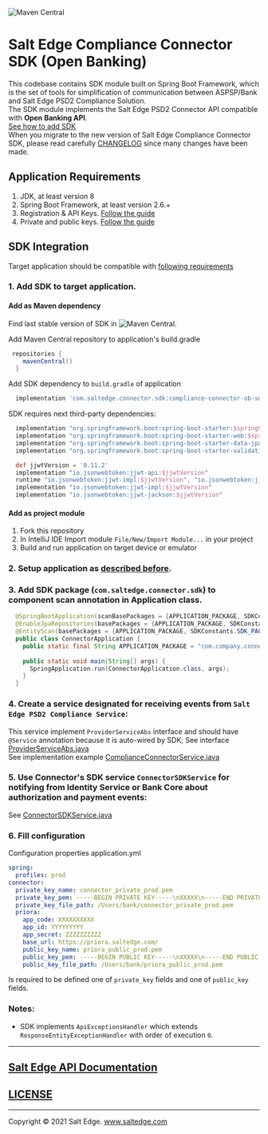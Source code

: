 ![Maven Central](https://img.shields.io/maven-central/v/com.saltedge.connector.sdk/compliance-connector-ob-sdk?style=for-the-badge)  
# Salt Edge Compliance Connector SDK (Open Banking)
  
This codebase contains SDK module built on Spring Boot Framework, 
which is the set of tools for simplification of communication between ASPSP/Bank and Salt Edge PSD2 Compliance Solution.    
The SDK module implements the Salt Edge PSD2 Connector API compatible with **Open Banking API**.  
[See how to add SDK](#SDK-Integration)  
When you migrate to the new version of Salt Edge Compliance Connector SDK, please read carefully [CHANGELOG](SDK_CHANGELOG.MD) since many changes have been made.  
  
## Application Requirements
  
1. JDK, at least version 8 
1. Spring Boot Framework, at least version 2.6.+
3. Registration & API Keys. [Follow the guide](https://priora.saltedge.com/docs/aspsp/ob#registration_and_api_keys)
4. Private and public keys. [Follow the guide](https://priora.saltedge.com/docs/aspsp/ob#private_and_public_keys)  
  
## SDK Integration  

Target application should be compatible with [following requirements](#Application-Requirements)

### 1. Add SDK to target application.

#### Add as Maven dependency
Find last stable version of SDK in ![Maven Central](https://mvnrepository.com/artifact/com.saltedge.connector.sdk/compliance-connector-ob-sdk).  
    
Add Maven Central repository to application's build.gradle
```groovy
 repositories {
    mavenCentral()
  }
```  
Add SDK dependency to `build.gradle` of application  
```groovy
  implementation 'com.saltedge.connector.sdk:compliance-connector-ob-sdk:x.x.x'
```  

SDK requires next third-party dependencies:  
```groovy
  implementation "org.springframework.boot:spring-boot-starter:$springVersion"
  implementation "org.springframework.boot:spring-boot-starter-web:$springVersion"
  implementation "org.springframework.boot:spring-boot-starter-data-jpa:$springVersion"
  implementation "org.springframework.boot:spring-boot-starter-validation:$springVersion"

  def jjwtVersion = '0.11.2'
  implementation "io.jsonwebtoken:jjwt-api:$jjwtVersion"
  runtime "io.jsonwebtoken:jjwt-impl:$jjwtVersion", "io.jsonwebtoken:jjwt-jackson:$jjwtVersion"
  implementation "io.jsonwebtoken:jjwt-impl:$jjwtVersion"
  implementation "io.jsonwebtoken:jjwt-jackson:$jjwtVersion"
```  
    
#### Add as project module
  1. Fork this repository
  2. In IntelliJ IDE Import module `File/New/Import Module...` in your project
  3. Build and run application on target device or emulator
    
### 2. Setup application as [described before](../README.MD#example-application-quick-setup).

### 3. Add SDK package (`com.saltedge.connector.sdk`) to component scan annotation in Application class.

```java
  @SpringBootApplication(scanBasePackages = {APPLICATION_PACKAGE, SDKConstants.SDK_PACKAGE})
  @EnableJpaRepositories(basePackages = {APPLICATION_PACKAGE, SDKConstants.SDK_PACKAGE})
  @EntityScan(basePackages = {APPLICATION_PACKAGE, SDKConstants.SDK_PACKAGE})
  public class ConnectorApplication {
    public static final String APPLICATION_PACKAGE = "com.company.connector.ob";
  
    public static void main(String[] args) {
      SpringApplication.run(ConnectorApplication.class, args);
    }
  }
```
  
### 4. Create a service designated for receiving events from `Salt Edge PSD2 Compliance Service`:  

This service implement `ProviderServiceAbs` interface and should have `@Service` annotation because it is auto-wired by SDK;
See interface [ProviderServiceAbs.java](src/main/java/com/saltedge/connector/ob/sdk/provider/ProviderServiceAbs.java)  
See implementation example [ComplianceConnectorService.java](../src/main/java/com/saltedge/connector/example/compliance_connector/ComplianceConnectorService.java)       
    
### 5. Use Connector's SDK service `ConnectorSDKService` for notifying from Identity Service or Bank Core about authorization and payment events:

See [ConnectorSDKService.java](src/main/java/com/saltedge/connector/ob/sdk/provider/ConnectorSDKService.java)
  
### 6. Fill configuration  
Configuration properties application.yml  
```yaml
spring:
  profiles: prod
connector:
  private_key_name: connector_private_prod.pem
  private_key_pem: -----BEGIN PRIVATE KEY-----\nXXXXX\n-----END PRIVATE KEY-----
  private_key_file_path: /Users/bank/connector_private_prod.pem
  priora:
    app_code: XXXXXXXXXX
    app_id: YYYYYYYYY
    app_secret: ZZZZZZZZZZ
    base_url: https://priora.saltedge.com/
    public_key_name: priora_public_prod.pem
    public_key_pem: -----BEGIN PUBLIC KEY-----\nXXXXX\n-----END PUBLIC KEY-----
    public_key_file_path: /Users/bank/priora_public_prod.pem
```   

Is required to be defined one of `private_key` fields and one of `public_key` fields.

### Notes:
* SDK implements `ApiExceptionsHandler` which extends `ResponseEntityExceptionHandler` with order of execution `0`.

---

## [Salt Edge API Documentation](https://priora.saltedge.com/docs/aspsp/ob)

## [LICENSE](../LICENSE.txt)

---
Copyright © 2021 Salt Edge. www.saltedge.com
